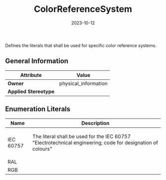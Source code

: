 ﻿---
title: ColorReferenceSystem
toc: false
type: specs
date: "2023-10-12"
draft: false
specification: VEC
version: 2.1.0
documentType: "Recommendation"
elementType: Class
classes:
  - ColorReferenceSystem
menu_name: vec-2.1.0
---
<p> Defines the literals that shall be used for specific color reference systems.      </p>

## General Information

| Attribute               | Value |
|-------------------------|-------|
| **Owner**               | physical_information |
| **Applied Stereotype**  |   |

## Enumeration Literals
| Name          | **Description** |
|---------------|-----------------|
| IEC 60757 | <p> The literal shall be used for the IEC&#160;60757 &quot;Electrotechnical engineering; code for designation of colours&quot;      </p> |
| RAL |  |
| RGB |  |
